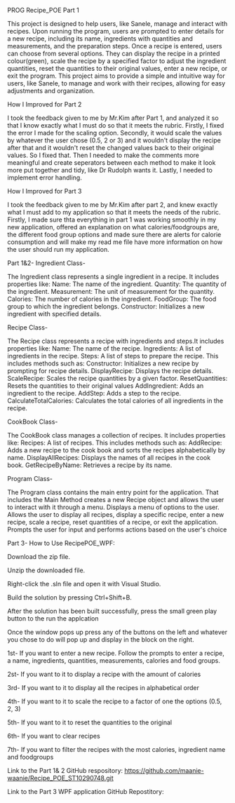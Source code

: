 PROG Recipe_POE Part 1 

This project is designed to help users, like Sanele, manage and interact with recipes. Upon running the program, users are prompted to enter details for a new recipe, including its name, ingredients with quantities and measurements, and the preparation steps. Once a recipe is entered, users can choose from several options. They can display the recipe in a printed colour(green), scale the recipe by a specified factor to adjust the ingredient quantities, reset the quantities to their original values, enter a new recipe, or exit the program. This project aims to provide a simple and intuitive way for users, like Sanele, to manage and work with their recipes, allowing for easy adjustments and organization.


How I Improved for Part 2

I took the feedback given to me by Mr.Kim after Part 1, and analyzed it so that I know exactly what I must do so that it meets the rubric. Firstly, I fixed the error I made for the scaling option. Secondly, it would scale the values by whatever the user chose (0.5, 2 or 3) and it wouldn't display the recipe after that and it wouldn't reset the changed values back to their original values. So I fixed that. Then I needed to make the comments more meaningful and create seperators between each method to make it look more put together and tidy, like Dr Rudolph wants it. Lastly, I needed to implement error handling.

How I Improved for Part 3

I took the feedback given to me by Mr.Kim after part 2, and knew exactly what I must add to my application so that it meets the needs of the rubric. Firstly, I made sure thta everything in part 1 was working smoothly in my new application, offered an explanation on what calories/foodgroups are, the different food group options and made sure there are alerts for calorie consumption and will make my read me file have more information on how the user should run my application.

Part 1&2-
Ingredient Class-

The Ingredient class represents a single ingredient in a recipe. It includes properties like:
Name: The name of the ingredient.
Quantity: The quantity of the ingredient.
Measurement: The unit of measurement for the quantity.
Calories: The number of calories in the ingredient.
FoodGroup: The food group to which the ingredient belongs.
Constructor: Initializes a new ingredient with specified details.

Recipe Class-

The Recipe class represents a recipe with ingredients and steps.It includes properties like:
Name: The name of the recipe.
Ingredients: A list of ingredients in the recipe.
Steps: A list of steps to prepare the recipe. 
This includes methods such as: 
Constructor: Initializes a new recipe by prompting for recipe details.
DisplayRecipe: Displays the recipe details.
ScaleRecipe: Scales the recipe quantities by a given factor.
ResetQuantities: Resets the quantities to their original values
AddIngredient: Adds an ingredient to the recipe.
AddStep: Adds a step to the recipe.
CalculateTotalCalories: Calculates the total calories of all ingredients in the recipe.

CookBook Class-

The CookBook class manages a collection of recipes. It includes properties like:
Recipes: A list of recipes.
This includes methods such as:
AddRecipe: Adds a new recipe to the cook book and sorts the recipes alphabetically by name.
DisplayAllRecipes: Displays the names of all recipes in the cook book.
GetRecipeByName: Retrieves a recipe by its name.

Program Class-

The Program class contains the main entry point for the application. That includes the Main Method creates a new Recipe object and allows the user to interact with it through a menu. Displays a menu of options to the user. Allows the user to display all recipes, display a specific recipe, enter a new recipe, scale a recipe, reset quantities of a recipe, or exit the application. Prompts the user for input and performs actions based on the user's choice

Part 3-
How to Use RecipePOE_WPF:

Download the zip file.

Unzip the downloaded file.

Right-click the .sln file and open it with Visual Studio.

Build the solution by pressing Ctrl+Shift+B.

After the solution has been built successfully, press the small green play button to the run the applcation

Once the window pops up press any of the buttons on the left and whatever you chose to do will pop up and display in the block on the right.

1st- If you want to enter a new recipe. Follow the prompts to enter a recipe, a name, ingredients, quantities, measurements, calories and food groups.

2st- If you want to it to display a recipe with the amount of calories

3rd- If you want to it to display all the recipes in alphabetical order

4th- If you want to it to scale the recipe to a factor of one the options (0.5, 2, 3)

5th- If you want to it to reset the quantities to the original

6th- If you want to clear recipes

7th- If you want to filter the recipes with the most calories, ingredient name and foodgroups

Link to the Part 1& 2 GitHub respository: https://github.com/maanie-waanie/Recipe_POE_ST10290748.git 

Link to the Part 3 WPF application GitHub Repostitory: 
